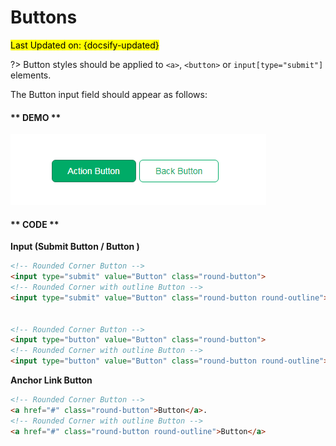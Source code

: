 # Buttons
<mark>Last Updated on: {docsify-updated}</mark>

?> Button styles should be applied to `<a>`, `<button>` or `input[type="submit"]` elements.

The Button input field should appear as follows:

<!-- tabs:start -->

#### ** DEMO **

![Buttons Input Field](images/buttons.png)

#### ** CODE **

**Input (Submit Button / Button )**

```HTML
<!-- Rounded Corner Button -->
<input type="submit" value="Button" class="round-button">
<!-- Rounded Corner with outline Button -->
<input type="submit" value="Button" class="round-button round-outline">


<!-- Rounded Corner Button -->
<input type="button" value="Button" class="round-button">
<!-- Rounded Corner with outline Button -->
<input type="button" value="Button" class="round-button round-outline">
```

**Anchor Link Button**

```HTML
<!-- Rounded Corner Button -->
<a href="#" class="round-button">Button</a>.
<!-- Rounded Corner with outline Button -->
<a href="#" class="round-button round-outline">Button</a>
```

<!-- tabs:end -->